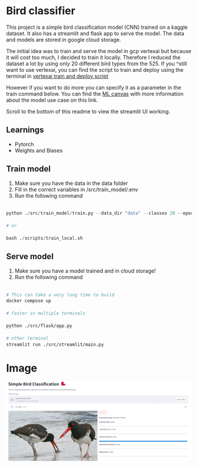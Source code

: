 # Bird classifier

This project is a simple bird classification model (CNN) trained on a kaggle dataset. It also has a streamlit and flask app to serve the model. The data and models are stored in google cloud storage.

The initial idea was to train and serve the model in gcp vertexai but because it will cost too much, I decided to train it locally. Therefore I reduced the dataset a lot by using only 20 different bird types from the 525. If you ^still want to use vertexai, you can find the script to train and deploy using the terminal in [vertexai train and deploy script](./scripts/train_and_deploy.sh)

However if you want to do more you can specify it as a parameter in the train command below. You can find the [ML canvas](./USE_CASE.md) with more information about the model use case on this link.

Scroll to the bottom of this readme to view the streamlit UI working.

## Learnings

- Pytorch
- Weights and Biases

## Train model

1. Make sure you have the data in the data folder
2. Fill in the correct variables in /src/train_model/.env
3. Run the following command

```python

python ./src/train_model/train.py --data_dir "data" --classes 20 --epochs 10 --batch_size 32 --learning_rate 0.001 --device "cuda" --seed 42 --wandb_project "bird-classification" --model_name "bird_classifier" --save-frequency 1 --refresh_data

# or

bash ./scripts/train_local.sh


```

## Serve model

1. Make sure you have a model trained and in cloud storage!
2. Run the following command

```bash

# This can take a very long time to build
docker compose up

# faster in multiple terminals

python ./src/flask/app.py

# other terminal
streamlit run ./src/streamlit/main.py

```

# Image

![image](./art/image.png)
